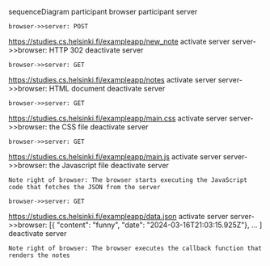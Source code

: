 sequenceDiagram
    participant browser
    participant server

    browser->>server: POST
https://studies.cs.helsinki.fi/exampleapp/new_note
    activate server
    server->>browser: HTTP 302
    deactivate server

    browser->>server: GET
https://studies.cs.helsinki.fi/exampleapp/notes
    activate server
    server->>browser: HTML document
    deactivate server

    browser->>server: GET
https://studies.cs.helsinki.fi/exampleapp/main.css
    activate server
    server->>browser: the CSS file
    deactivate server

    browser->>server: GET
https://studies.cs.helsinki.fi/exampleapp/main.js
    activate server
    server->>browser: the Javascript file
    deactivate server

    Note right of browser: The browser starts executing the JavaScript code that fetches the JSON from the server

    browser->>server: GET
https://studies.cs.helsinki.fi/exampleapp/data.json
    activate server
    server->>browser: [{ "content": "funny",
    "date": "2024-03-16T21:03:15.925Z"}, ... ]
    deactivate server

    Note right of browser: The browser executes the callback function that renders the notes
